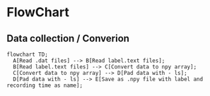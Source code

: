 # FlowChart

## Data collection / Converion

```mermaid
flowchart TD;
  A[Read .dat files] --> B[Read label.text files];
  B[Read label.text files] --> C[Convert data to npy array];
  C[Convert data to npy array] --> D[Pad data with - ls];
  D[Pad data with - ls] --> E[Save as .npy file with label and recording time as name];
```
  
